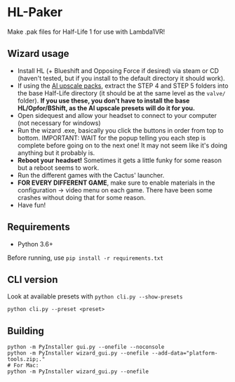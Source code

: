 # HL-Paker
Make .pak files for Half-Life 1 for use with Lambda1VR!

## Wizard usage
- Install HL (+ Blueshift and Opposing Force if desired) via steam or CD (haven't tested, but if you install to the default directory it should work).
- If using the [AI upscale packs](https://www.moddb.com/mods/half-life-resrced-hd-graphics-mod/downloads/half-life-resrced-v10), extract the STEP 4 and STEP 5 folders into the base Half-Life directory (it should be at the same level as the `valve/` folder). **If you use these, you don't have to install the base HL/Opfor/BShift, as the AI upscale presets will do it for you.**
- Open sidequest and allow your headset to connect to your computer (not necessary for windows)
- Run the wizard .exe, basically you click the buttons in order from top to bottom. IMPORTANT: WAIT for the popup telling you each step is complete before going on to the next one! It may not seem like it's doing anything but it probably is.
- **Reboot your headset!** Sometimes it gets a little funky for some reason but a reboot seems to work.
- Run the different games with the Cactus' launcher.
- **FOR EVERY DIFFERENT GAME**, make sure to enable materials in the configuration -> video menu on each game. There have been some crashes without doing that for some reason.
- Have fun!

## Requirements
- Python 3.6+

Before running, use `pip install -r requirements.txt`

## CLI version
Look at available presets with `python cli.py --show-presets`
```
python cli.py --preset <preset>
```

## Building
```
python -m PyInstaller gui.py --onefile --noconsole
python -m PyInstaller wizard_gui.py --onefile --add-data="platform-tools.zip;."
# For Mac:
python -m PyInstaller wizard_gui.py --onefile
```